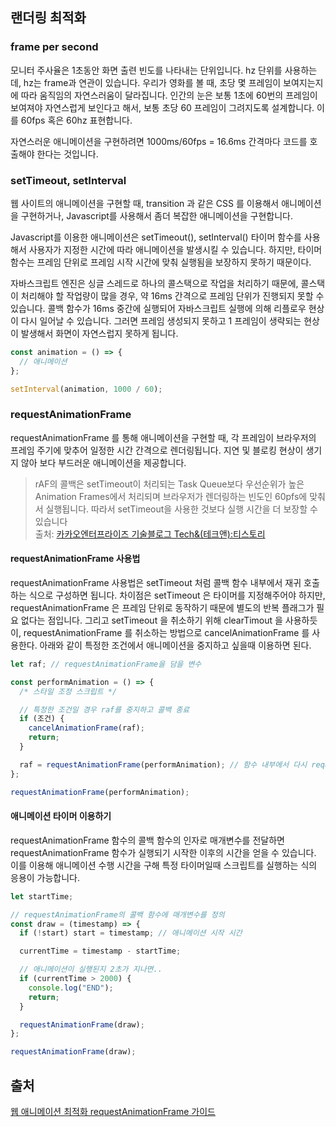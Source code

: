 ## 랜더링 최적화

### frame per second

모니터 주사율은 1초동안 화면 출련 빈도를 나타내는 단위입니다. hz 단위를 사용하는데, hz는 frame과 연관이 있습니다. 우리가 영화를 볼 때, 초당 몇 프레임이 보여지는지에 따라 움직임의 자연스러움이 달라집니다.
인간의 눈은 보통 1초에 60번의 프레임이 보여져야 자연스럽게 보인다고 해서, 보통 초당 60 프레임이 그려지도록 설계합니다. 이를 60fps 혹은 60hz 표현합니다.

자연스러운 애니메이션을 구현하려면 1000ms/60fps = 16.6ms 간격마다 코드를 호출해야 한다는 것입니다.

### setTimeout, setInterval

웹 사이트의 애니메이션을 구현할 때, transition 과 같은 CSS 를 이용해서 애니메이션을 구현하거나,
Javascript를 사용해서 좀더 복잡한 애니메이션을 구현합니다.

Javascript를 이용한 애니메이션은 setTimeout(), setInterval() 타이머 함수를 사용해서 사용자가 지정한 시간에 따라 애니메이션을 발생시킬 수 있습니다. 하지만, 타이머 함수는 프레임 단위로 프레임 시작 시간에 맞춰 실행됨을 보장하지 못하기 때문이다.

자바스크립트 엔진은 싱글 스레드로 하나의 콜스택으로 작업을 처리하기 때문에, 콜스택이 처리해야 할 작업량이 많을 경우, 약 16ms 간격으로 프레임 단위가 진행되지 못할 수 있습니다.
콜백 함수가 16ms 중간에 실행되어 자바스크립트 실행에 의해 리플로우 현상이 다시 일어날 수 있습니다.
그러면 프레임 생성되지 못하고 1 프레임이 생략되는 현상이 발생해서 화면이 자연스럽지 못하게 됩니다.

```js
const animation = () => {
  // 애니메이션
};

setInterval(animation, 1000 / 60);
```

### requestAnimationFrame

requestAnimationFrame 를 통해 애니메이션을 구현할 때, 각 프레임이 브라우저의 프레임 주기에 맞추어 일정한 시간 간격으로 렌더링됩니다. 지연 및 블로킹 현상이 생기지 않아 보다 부드러운 애니메이션을 제공합니다.

> rAF의 콜백은 setTimeout이 처리되는 Task Queue보다 우선순위가 높은 Animation Frames에서 처리되며 브라우저가 렌더링하는 빈도인 60pfs에 맞춰서 실행됩니다. 따라서 setTimeout을 사용한 것보다 실행 시간을 더 보장할 수 있습니다<br/>
> 출처: [카카오엔터프라이즈 기술블로그 Tech&(테크앤):티스토리](https://tech.kakaoenterprise.com/149)

#### requestAnimationFrame 사용법

requestAnimationFrame 사용법은 setTimeout 처럼 콜백 함수 내부에서 재귀 호출 하는 식으로 구성하면 됩니다. 차이점은 setTimeout 은 타이머를 지정해주어야 하지만, requestAnimationFrame 은 프레임 단위로 동작하기 때문에 별도의 반복 플래그가 필요 없다는 점입니다.
그리고 setTimeout 을 취소하기 위해 clearTimout 을 사용하듯이, requestAnimationFrame 를 취소하는 방법으로 cancelAnimationFrame 를 사용한다. 아래와 같이 특정한 조건에서 애니메이션을 중지하고 싶을때 이용하면 된다.

```js
let raf; // requestAnimationFrame을 담을 변수

const performAnimation = () => {
  /* 스타일 조정 스크립트 */

  // 특정한 조건일 경우 raf를 중지하고 콜백 종료
  if (조건) {
    cancelAnimationFrame(raf);
    return;
  }

  raf = requestAnimationFrame(performAnimation); // 함수 내부에서 다시 requestAnimationFrame을 호출하여 반복
};

requestAnimationFrame(performAnimation);
```

#### 애니메이션 타이머 이용하기

requestAnimationFrame 함수의 콜백 함수의 인자로 매개변수를 전달하면 requestAnimationFrame 함수가 실행되기 시작한 이후의 시간을 얻을 수 있습니다. 이를 이용해 애니메이션 수행 시간을 구해 특정 타이머일때 스크립트를 실행하는 식의 응용이 가능합니다.

```js
let startTime;

// requestAnimationFrame의 콜백 함수에 매개변수를 정의
const draw = (timestamp) => {
  if (!start) start = timestamp; // 애니메이션 시작 시간

  currentTime = timestamp - startTime;

  // 애니메이션이 실행된지 2초가 지나면..
  if (currentTime > 2000) {
    console.log("END");
    return;
  }

  requestAnimationFrame(draw);
};

requestAnimationFrame(draw);
```

## 출처

[웹 애니메이션 최적화 requestAnimationFrame 가이드](https://inpa.tistory.com/entry/%F0%9F%8C%90-requestAnimationFrame-%EA%B0%80%EC%9D%B4%EB%93%9C)
